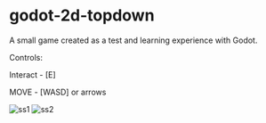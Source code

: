 # godot-2d-topdown
A small game created as a test and learning experience with Godot.


Controls:

Interact - [E]

MOVE - [WASD] or arrows

![ss1](https://github.com/PartyMar/godot-2d-topdown/assets/60110864/6df79799-52cc-4fed-a8e0-86a628c8606f)
![ss2](https://github.com/PartyMar/godot-2d-topdown/assets/60110864/823844eb-aa1e-43ae-845f-294e1abf2e2e)
